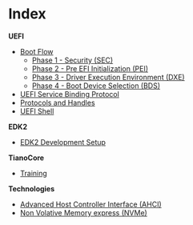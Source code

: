 
# Index

**UEFI**
* [Boot Flow](uefi/BootFlow.md)
   * [Phase 1 - Security (SEC)](uefi/SecPhase.md)
   * [Phase 2 - Pre EFI Initialization (PEI)](uefi/PeiPhase.md)
   * [Phase 3 - Driver Execution Environment (DXE)](uefi/DxePhase.md)
   * [Phase 4 - Boot Device Selection (BDS)](uefi/BdsPhase.md)
* [UEFI Service Binding Protocol](uefi/ServiceBindingProtocol.md)
* [Protocols and Handles](uefi/ProtocolsAndHandles.md)
* [UEFI Shell](uefi/UefiShell.md)

**EDK2**
* [EDK2 Development Setup](uefi/Edk2DevelopmentSetup.md)

**TianoCore**
* [Training](https://github.com/tianocore-training/Tianocore_Training_Contents/wiki)

**Technologies**
* [Advanced Host Controller Interface (AHCI)](technologies/Ahci.md)
* [Non Volative Memory express (NVMe)](technologies/Nvme.md)
